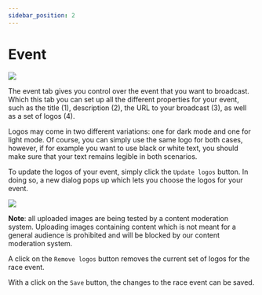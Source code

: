 ```yaml
---
sidebar_position: 2
---
```


# Event

![](/img/tab-event.png)

The event tab gives you control over the event that you want to broadcast. Which this tab you can set up all the
different properties for your event, such as the title (1), description (2), the URL to your broadcast (3), as well as
a set of logos (4).

Logos may come in two different variations: one for dark mode and one for light mode. Of course, you can simply use the
same logo for both cases, however, if for example you want to use black or white text, you should make sure that your
text remains legible in both scenarios.

To update the logos of your event, simply click the `Update logos` button. In doing so, a new dialog pops up which lets
you choose the logos for your event.

![](/img/event-update-logos.png)

**Note**: all uploaded images are being tested by a content moderation system. Uploading images containing content which
is not meant for a general audience is prohibited and will be blocked by our content moderation system.

A click on the `Remove logos` button removes the current set of logos for the race event.

With a click on the `Save` button, the changes to the race event can be saved.
